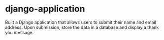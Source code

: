 # django-application
Built a Django application that allows users to submit their name and email address. Upon submission, store the data in a database and display a thank you message.
